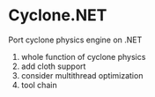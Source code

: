 Cyclone.NET
===========

Port cyclone physics engine on .NET

1. whole function of cyclone physics
2. add cloth support
3. consider multithread optimization
4. tool chain